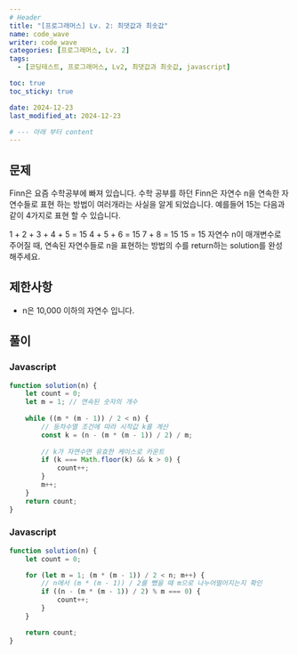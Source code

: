 ```yaml
---
# Header
title: "[프로그래머스] Lv. 2: 최댓값과 최솟값"
name: code_wave
writer: code_wave
categories: [프로그래머스, Lv. 2]
tags:
  - [코딩테스트, 프로그래머스, Lv2, 최댓값과 최솟값, javascript]

toc: true
toc_sticky: true

date: 2024-12-23
last_modified_at: 2024-12-23

# --- 아래 부터 content
---
```


## 문제
Finn은 요즘 수학공부에 빠져 있습니다. 수학 공부를 하던 Finn은 자연수 n을 연속한 자연수들로 표현 하는 방법이 여러개라는 사실을 알게 되었습니다. 예를들어 15는 다음과 같이 4가지로 표현 할 수 있습니다.

1 + 2 + 3 + 4 + 5 = 15
4 + 5 + 6 = 15
7 + 8 = 15
15 = 15
자연수 n이 매개변수로 주어질 때, 연속된 자연수들로 n을 표현하는 방법의 수를 return하는 solution를 완성해주세요.

## 제한사항
- n은 10,000 이하의 자연수 입니다.

## 풀이
### Javascript
```js
function solution(n) {
    let count = 0;
    let m = 1; // 연속된 숫자의 개수
  
    while ((m * (m - 1)) / 2 < n) {
        // 등차수열 조건에 따라 시작값 k를 계산
        const k = (n - (m * (m - 1)) / 2) / m;
    
        // k가 자연수면 유효한 케이스로 카운트
        if (k === Math.floor(k) && k > 0) {
            count++;
        }
        m++;
    }
    return count;
}
```

### Javascript
```js
function solution(n) {
    let count = 0;

    for (let m = 1; (m * (m - 1)) / 2 < n; m++) {
        // n에서 (m * (m - 1)) / 2를 뺐을 때 m으로 나누어떨어지는지 확인
        if ((n - (m * (m - 1)) / 2) % m === 0) {
            count++;
        }
    }

    return count;
}
```
